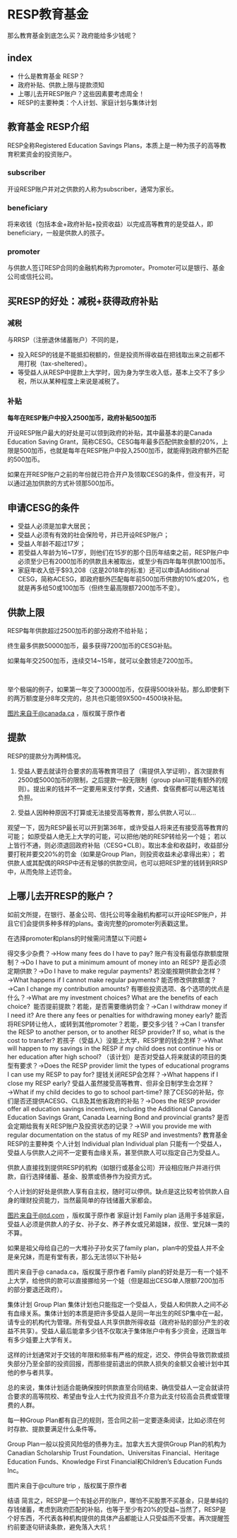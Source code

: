 # RESP教育基金



那么教育基金到底怎么买？政府能给多少钱呢？



## index

- 什么是教育基金 RESP？
- 政府补贴、供款上限与提款须知
- 上哪儿去开RESP账户？这些因素要考虑周全！
- RESP的主要种类：个人计划、家庭计划与集体计划



## 教育基金 RESP介绍

RESP全称Registered Education Savings Plans，本质上是一种为孩子的高等教育积累资金的投资账户。



### subscriber

开设RESP账户并对之供款的人称为subscriber，通常为家长。

### beneficiary

将来收钱（包括本金+政府补贴+投资收益）以完成高等教育的是受益人，即beneficiary，一般是供款人的孩子。

### promoter

与供款人签订RESP合同的金融机构称为promoter。Promoter可以是银行、基金公司或信托公司。



## 买RESP的好处：减税+获得政府补贴



### 减税

与RRSP（注册退休储蓄账户）不同的是，

- 投入RESP的钱是不能抵扣税额的，但是投资所得收益在把钱取出来之前都不用打税（tax-sheltered）。
- 等受益人从RESP中提款上大学时，因为身为学生收入低，基本上交不了多少税，所以从某种程度上来说是减税了。

### 补贴

**每年在RESP账户中投入2500加币，政府补贴500加币**

开设RESP账户最大的好处是可以领到政府的补贴，其中最基本的是Canada Education Saving Grant，简称CESG。CESG每年最多匹配供款金额的20%，上限是500加币，也就是每年在RESP账户中投入2500加币，就能得到政府额外匹配的500加币。

如果在开RESP账户之前的年份就已符合开户及领取CESG的条件，但没有开，可以通过追加供款的方式补领那500加币。



## 申请CESG的条件



- 受益人必须是加拿大居民；
- 受益人必须有有效的社会保险号，并已开设RESP账户；
- 受益人年龄不超过17岁；
- 若受益人年龄为16~17岁，则他们在15岁的那个日历年结束之前，RESP账户中必须至少已有2000加币的供款且未被取出，或至少有四年每年供款100加币。
- 家庭年收入低于$93,208（这是2018年的标准）还可以申请Additional CESG，简称ACESG，即政府额外匹配每年前500加币供款的10%或20%，也就是再多给50或100加币（但终生最高限额7200加币不变）。





## 供款上限

RESP每年供款超过2500加币的部分政府不给补贴；

终生最多供款50000加币，最多获得7200加币的CESG补贴。

如果每年交2500加币，连续交14~15年，就可以全数领走7200加币。

 

举个极端的例子，如果第一年交了30000加币，仅获得500块补贴，那么即使剩下的两万额度是分8年交完的，总共也只能领9X500=4500块补贴。

图片来自于@canada.ca ，版权属于原作者

## 提款

RESP的提款分为两种情况。

1. 受益人要去就读符合要求的高等教育项目了（需提供入学证明），首次提款有2500或5000加币的限制，之后提款一般无限制（group plan可能有额外的规则）。提出来的钱并不一定要用来支付学费，交通费、食宿费都可以用这笔钱负担。

2. 受益人因种种原因不打算或无法接受高等教育，那么供款人可以...



观望一下，因为RESP最长可以开到第36年，或许受益人将来还有接受高等教育的可能；
如原受益人绝无上大学的可能，可以把他/她的RESP转给另一个娃；
若以上皆行不通，则必须退回政府补贴（CESG+CLB）。取出本金和收益时，收益部分要打税并要交20%的罚金（如果是Group Plan，则投资收益未必拿得出来）；
若供款人或其配偶的RRSP中还有足够的供款空间，也可以把RESP里的钱转到RRSP中，从而免除上述罚金。



## 上哪儿去开RESP的账户？

如前文所提，在银行、基金公司、信托公司等金融机构都可以开设RESP账户，并且它们会提供多种多样的plans。查询完整的promoter列表戳这里。

在选择promoter和plans的时候需问清楚以下问题↓

得交多少杂费？→How many fees do I have to pay?
账户有没有最低存款额度限制？→Do I have to put a minimum amount of money into an RESP?
是否必须定期供款？→Do I have to make regular payments?
若没能按期供款会怎样？→What happens if I cannot make regular payments?
能否修改供款额度？→Can I change my contribution amounts?
有哪些投资选项、各个选项的优点是什么？→What are my investment choices? What are the benefits of each choice? 
能否提前提款？若能，是否需要缴纳罚金？→Can I withdraw money if I need it? Are there any fees or penalties for withdrawing money early?
能否将RESP转让他人，或转到其他promoter？若能，要交多少钱？→Can I transfer the RESP to another person, or to another RESP provider? If so, what is the cost to transfer?
若孩子（受益人）没能上大学，RESP里的钱会怎样？→What will happen to my savings in the RESP if my child does not continue his or her education after high school?
（该计划）是否对受益人将来就读的项目的类型有要求？→Does the RESP provider limit the types of educational programs I can use my RESP to pay for?
提钱关闭RESP会怎样？→What happens if I close my RESP early?
受益人虽然接受高等教育、但非全日制学生会怎样？→What if my child decides to go to school part-time?
除了CESG的补贴，你们是否还提供ACESG、CLB及其他省政府的补贴？→Does the RESP provider offer all education savings incentives, including the Additional Canada Education Savings Grant, Canada Learning Bond and provincial grants?
是否会定期给我有关RESP账户及投资状态的记录？→Will you provide me with regular documentation on the status of my RESP and investments?
教育基金RESP的主要种类
个人计划 Individual plan
Individual plan 只能有一个受益人，受益人与供款人之间不一定要有血缘关系，甚至供款人可以指定自己为受益人。

供款人直接找到提供RESP的机构（如银行或基金公司）开设相应账户并进行供款，自行选择储蓄、基金、股票或债券作为投资方式。

个人计划的好处是供款人享有自主权，随时可以停供。缺点是这比较考验供款人自身的理财投资能力，当然最简单的存钱储蓄大家都会。


图片来自于@td.com ，版权属于原作者
家庭计划 Family plan
适用于多娃家庭，受益人必须是供款人的子女、孙子女、养子养女或兄弟姐妹，叔侄、堂兄妹一类的不算。

如果是祖父母给自己的一大堆孙子孙女买了family plan，plan中的受益人并不全是亲兄妹，而是有堂有表，那么无法领以下补贴↓


图片来自于@ canada.ca，版权属于原作者
Family plan的好处是万一有一个娃不上大学，给他供的款可以直接挪给另一个娃（但是超出CESG单人限额7200加币的部分要退还政府）。

集体计划 Group Plan
集体计划也只能指定一个受益人，受益人和供款人之间不必有血缘关系。集体计划的本质是把许多受益人是同一年出生的RESP集中在一起，请专业的机构代为管理。所有受益人共享供款所得收益（政府补贴的部分产生的收益不共享）。受益人最后能拿多少钱不仅取决于集体账户中有多少资金，还跟当年有多少娃要上大学有关。

这样的计划通常对于交钱的年限和频率有严格的规定，迟交、停供会导致罚款或损失部分乃至全部的投资回报，而那些提前退出的供款人损失的金额又会被计划中其他的参与者共享。

总的来说，集体计划适合能确保按时供款直至合同结束、确信受益人一定会就读符合要求的高等院校、希望由专业人士代为投资且不介意为此支付较高会员费或管理费的人群。

每一种Group Plan都有自己的规则，签合同之前一定要逐条阅读，比如必须在何时存款、提款要满足什么条件等。

Group Plan一般以投资风险低的债券为主。加拿大五大提供Group Plan的机构为Canadian Scholarship Trust Foundation、Universitas Financial、Heritage Education Funds、Knowledge First Financial和Children’s Education Funds Inc。

图片来自于@culture trip ，版权属于原作者

结语
简言之，RESP是一个有娃必开的账户，哪怕不买股票不买基金，只是单纯的存钱储蓄，考虑到政府匹配的补贴，也等于至少有20%的受益~当然了，RESP是个好东西，不代表各种机构提供的具体产品都能让人只受益而不受害。再次提醒签约前要逐句研读条款，避免落入大坑！